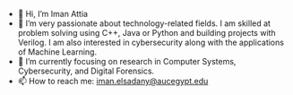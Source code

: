 - 👋 Hi, I’m Iman Attia
- 👀 I’m very passionate about technology-related fields. I am skilled at problem solving using C++, Java or Python and building projects with Verilog. I am also interested in cybersecurity along with the applications of Machine Learning.
- 🌱 I’m currently focusing on research in Computer Systems, Cybersecurity, and Digital Forensics.
- 📫 How to reach me: iman.elsadany@aucegypt.edu
